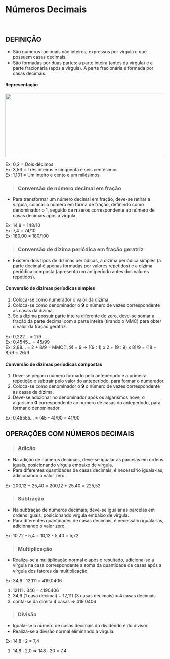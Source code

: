 # Números Decimais

<br>

## DEFINIÇÃO
* São números racionais não inteiros, expressos por vírgula e que possuem casas decimais.
* São formadas por duas partes: a parte inteira (antes da vírgula) e a parte fracionária (após a vírgula). A parte fracionária é formada por casas decimais.

#### Representação

<div style="display:inline_block">
   <img height="200" width="700" src="../../img/numero-decimal.png">
</di>

<br>

Ex: 0,2 = Dois décimos    
Ex: 3,56 = Três inteiros e cinquenta e seis centésimos    
Ex: 1,101 = Um inteiro e cento e um milésimos  

> ### Conversão de número decimal em fração
* Para transformar um número decimal em fração, deve-se retirar a vírgula, colocar o número em forma de fração, definindo como denominador o 1, seguido de **n** zeros correspondente ao número de casas decimais após a vírgula.

Ex: 14,8 = 148/10  
Ex: 7,4 = 74/10     
Ex: 180,00 = 180/100    

> ### Conversão de dízima periódica em fração geratriz
* Existem dois tipos de dízimas periódicas, a dízima periódica simples (a parte decimal é apenas formadas por valores repetidos) e a dízima periódica composta (apresenta um antiperíodo antes dos valores repetidos).

#### Conversão de dízimas períodicas simples
1. Coloca-se como numerador o valor da dízima.
2. Coloca-se como denominador o **9** o número de vezes correspondente as casas da dízima.
3. Se a dízima possuir parte inteira diferente de zero, deve-se somar a fração da parte decimal com a parte inteira (tirando o MMC) para obter o valor da fração geratriz.

Ex: 0,222... = 2/9    
Ex: 0,4545... = 45/99  
Ex: 2,88... = 2 + 8/9 = MMC(1, 9) = 9 => [(9 : 1) x 2 + (9 : 9) x 8]/9 = (18 + 8)/9 = 26/9  

#### Conversão de dízimas períodicas compostas
1. Deve-se pegar o número formado pelo anteperíodo e a primeira repetição e subtrair pelo valor do anteperíodo, para formar o numerador.
2. Coloca-se como denominador o **9** o número de vezes correspondente as casas da dízima.
3. Deve-se adicionar no denominador após os algarismos nove, o algarismo **0** correspondente ao numero de casas do anteperíodo, para formar o denominador.

Ex: 0,45555... = (45 - 4)/90 = 41/90

## OPERAÇÕES COM NÚMEROS DECIMAIS

> ### Adição
* Na adição de números decimais, deve-se igualar as parcelas em ordens iguais, posicionando vírgula embaixo de vírgula.
* Para diferentes quantidades de casas decimais, é necessário iguala-las, adicionando o valor zero.

Ex: 200,12 + 25,40 =  200,12 + 25,40 = 225,52

> ### Subtração
* Na subtração de números decimais, deve-se igualar as parcelas em ordens iguais, posicionando vírgula embaixo de vírgula.
* Para diferentes quantidades de casas decimais, é necessário iguala-las, adicionando o valor zero.

Ex: 10,72 - 5,4 =  10,12 - 5,40 = 5,72

> ### Multiplicação
* Realiza-se a multiplicação normal e após o resultado, adiciona-se a vírgula na casa correspondente a soma da quantidade de casas após a vírgula dos fatores da multiplicação.

Ex: 34,6 . 12,111 = 419,0406  
1. 12111 . 346 = 4190406     
2. 34,6 (1 casa decimal) + 12,111 (3 casas decimais) = 4 casas decimais  
3. conta-se da direita 4 casas => 419,0406

> ### Divisão
* Iguala-se o número de casas decimais do dividendo e do divisor.
* Realiza-se a divisão normal eliminando a vírgula.

Ex: 14,8 : 2 = 7,4  
1. 14,8 : 2,0 => 148 : 20 = 7,4
